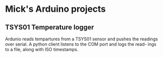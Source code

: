 Mick's Arduino projects
=======================

TSYS01 Temperature logger
-------------------------
Ardunio reads tempartures from a TSYS01 sensor and pushes the readings
over serial. A python client listens to the COM port and logs the read-
ings to a file, along with ISO timestamps.